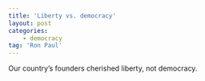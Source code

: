```yaml
---
title: 'Liberty vs. democracy'
layout: post
categories:
    - democracy
tag: 'Ron Paul'
---
```


Our country’s founders cherished liberty, not democracy.